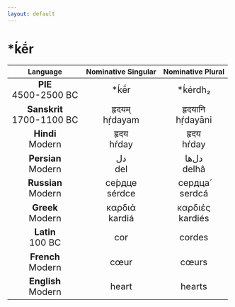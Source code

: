 ```yaml
---
layout: default
---
```

<!---
Text can be **bold**, _italic_, or ~~strikethrough~~.

[Link to another page](./another-page.html)

There should be whitespace between paragraphs.

There should be whitespace between paragraphs. We recommend including a README, or a file with information about your project.
-->

# \*ḱḗr

<style>
td {
  font-size: 20px
}
</style>

| Language | Nominative Singular | Nominative Plural |
|:-:|:-:|:-:|
| **PIE**<br>4500-2500 BC | \*ḱḗr | \*ḱérdh₂ |
| **Sanskrit**<br>1700-1100 BC  | हृदयम्<br>hṛ́dayam | हृदयानि<br>hṛ́dayāni |
| **Hindi**<br>Modern | हृदय<br>hŕday | हृदय<br>hŕday |
| **Persian**<br>Modern | دل<br>del | دل‌ها<br>delhâ |
| **Russian**<br>Modern | се́рдце<br>sérdce | сердца́<br>serdcá |
| **Greek**<br>Modern | καρδιά<br>kardiá | καρδιές<br>kardiés |
| **Latin**<br>100 BC | cor | cordes |
| **French**<br>Modern | cœur | cœurs |
| **English**<br>Modern | heart | hearts |
